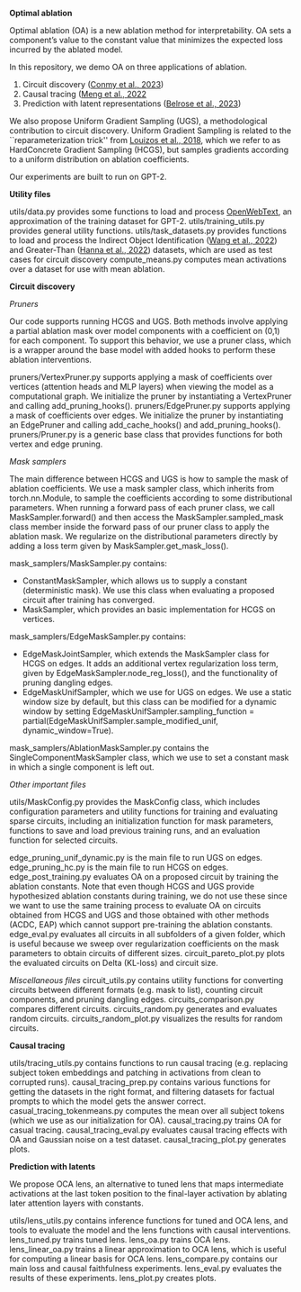 **Optimal ablation**

Optimal ablation (OA) is a new ablation method for interpretability. OA sets a component’s value to the constant value that minimizes the expected loss incurred by the ablated model.

In this repository, we demo OA on three applications of ablation.
1. Circuit discovery ([Conmy et al., 2023](https://arxiv.org/abs/2304.14997))
2. Causal tracing ([Meng et al., 2022](https://arxiv.org/abs/2202.05262)
3. Prediction with latent representations ([Belrose et al., 2023](https://arxiv.org/abs/2303.08112))

We also propose Uniform Gradient Sampling (UGS), a methodological contribution to circuit discovery. Uniform Gradient Sampling is related to the ``reparameterization trick'' from [Louizos et al., 2018](https://arxiv.org/abs/1712.01312), which we refer to as HardConcrete Gradient Sampling (HCGS), but samples gradients according to a uniform distribution on ablation coefficients.

Our experiments are built to run on GPT-2.

**Utility files**

utils/data.py provides some functions to load and process [OpenWebText](https://paperswithcode.com/dataset/openwebtext), an approximation of the training dataset for GPT-2.
utils/training_utils.py provides general utility functions.
utils/task_datasets.py provides functions to load and process the Indirect Object Identification ([Wang et al., 2022](https://arxiv.org/abs/2211.00593)) and Greater-Than ([Hanna et al., 2022](https://arxiv.org/abs/2305.00586)) datasets, which are used as test cases for circuit discovery
compute_means.py computes mean activations over a dataset for use with mean ablation.

**Circuit discovery**

*Pruners*

Our code supports running HCGS and UGS. Both methods involve applying a partial ablation mask over model components with a coefficient on (0,1) for each component. To support this behavior, we use a pruner class, which is a wrapper around the base model with added hooks to perform these ablation interventions.

pruners/VertexPruner.py supports applying a mask of coefficients over vertices (attention heads and MLP layers) when viewing the model as a computational graph. We initialize the pruner by instantiating a VertexPruner and calling add_pruning_hooks().
pruners/EdgePruner.py supports applying a mask of coefficients over edges. We initialize the pruner by instantiating an EdgePruner and calling add_cache_hooks() and add_pruning_hooks(). 
pruners/Pruner.py is a generic base class that provides functions for both vertex and edge pruning.

*Mask samplers*

The main difference between HCGS and UGS is how to sample the mask of ablation coefficients. We use a mask sampler class, which inherits from torch.nn.Module, to sample the coefficients according to some distributional parameters. When running a forward pass of each pruner class, we call MaskSampler.forward() and then access the MaskSampler.sampled_mask class member inside the forward pass of our pruner class to apply the ablation mask. We regularize on the distributional parameters directly by adding a loss term given by MaskSampler.get_mask_loss().

mask_samplers/MaskSampler.py contains:
- ConstantMaskSampler, which allows us to supply a constant (deterministic mask). We use this class when evaluating a proposed circuit after training has converged.
- MaskSampler, which provides an basic implementation for HCGS on vertices.

mask_samplers/EdgeMaskSampler.py contains:
- EdgeMaskJointSampler, which extends the MaskSampler class for HCGS on edges. It adds an additional vertex regularization loss term, given by EdgeMaskSampler.node_reg_loss(), and the functionality of pruning dangling edges.
- EdgeMaskUnifSampler, which we use for UGS on edges. We use a static window size by default, but this class can be modified for a dynamic window by setting EdgeMaskUnifSampler.sampling_function = partial(EdgeMaskUnifSampler.sample_modified_unif, dynamic_window=True).

mask_samplers/AblationMaskSampler.py contains the SingleComponentMaskSampler class, which we use to set a constant mask in which a single component is left out.

*Other important files*

utils/MaskConfig.py provides the MaskConfig class, which includes configuration parameters and utility functions for training and evaluating sparse circuits, including an initialization function for mask parameters, functions to save and load previous training runs, and an evaluation function for selected circuits. 

edge_pruning_unif_dynamic.py is the main file to run UGS on edges.
edge_pruning_hc.py is the main file to run HCGS on edges.
edge_post_training.py evaluates OA on a proposed circuit by training the ablation constants. Note that even though HCGS and UGS provide hypothesized ablation constants during training, we do not use these since we want to use the same training process to evaluate OA on circuits obtained from HCGS and UGS and those obtained with other methods (ACDC, EAP) which cannot support pre-training the ablation constants.
edge_eval.py evaluates all circuits in all subfolders of a given folder, which is useful because we sweep over regularization coefficients on the mask parameters to obtain circuits of different sizes.
circuit_pareto_plot.py plots the evaluated circuits on Delta (KL-loss) and circuit size.

*Miscellaneous files*
circuit_utils.py contains utility functions for converting circuits between different formats (e.g. mask to list), counting circuit components, and pruning dangling edges.
circuits_comparison.py compares different circuits.
circuits_random.py generates and evaluates random circuits.
circuits_random_plot.py visualizes the results for random circuits.

**Causal tracing**

utils/tracing_utils.py contains functions to run causal tracing (e.g. replacing subject token embeddings and patching in activations from clean to corrupted runs).
causal_tracing_prep.py contains various functions for getting the datasets in the right format, and filtering datasets for factual prompts to which the model gets the answer correct.
casual_tracing_tokenmeans.py computes the mean over all subject tokens (which we use as our initialization for OA).
causal_tracing.py trains OA for casual tracing.
causal_tracing_eval.py evaluates causal tracing effects with OA and Gaussian noise on a test dataset.
causal_tracing_plot.py generates plots.

**Prediction with latents**

We propose OCA lens, an alternative to tuned lens that maps intermediate activations at the last token position to the final-layer activation by ablating later attention layers with constants.

utils/lens_utils.py contains inference functions for tuned and OCA lens, and tools to evaluate the model and the lens functions with causal interventions.
lens_tuned.py trains tuned lens.
lens_oa.py trains OCA lens.
lens_linear_oa.py trains a linear approximation to OCA lens, which is useful for computing a linear basis for OCA lens.
lens_compare.py contains our main loss and causal faithfulness experiments.
lens_eval.py evaluates the results of these experiments.
lens_plot.py creates plots.

